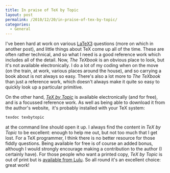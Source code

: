 ```yaml
---
title: In praise of TeX by Topic
layout: post
permalink: /2010/12/20/in-praise-of-tex-by-topic/
categories:
  - General
---
```

I've been hard at work on various [LaTeX3](https://www.latex-project.org/latex3.html) questions (more on which in another post), and little things about TeX come up all of the time. These are often rather technical, and so what I need is a good reference work which includes all of the detail. Now, _The TeXbook_ is an obvious place to look, but it's not available electronically. I do a lot of my coding when on the move (on the train, at work, various places around the house), and so carrying a book about is not always so easy. There's also a lot more to _The TeXbook_ than just a reference work, which doesn't always make it quite so easy to quickly look up a particular primitive.

On the other hand, [_TeX by Topic_](http://www.eijkhout.net/tbt/) is available electronically (and for free), and is a focussed reference work. As well as being able to download it from the author's website,  it's probably installed with your TeX system:

```bash
texdoc texbytopic
```

at the command line should open it up. I always find the content in _TeX by Topic_ to be excellent: enough to help me out, but not too much that I get lost. For a TeX programmer, I think there is no better resource for those fiddly questions. Being available for free is of course an added bonus, although I would strongly encourage making a contribution to the author (I certainly have). For those people who want a printed copy, _TeX by Topic_ is out of print but is [available from Lulu](http://www.lulu.com/product/paperback/tex-by-topic/3109468). So all round it's an excellent choice: great work!

